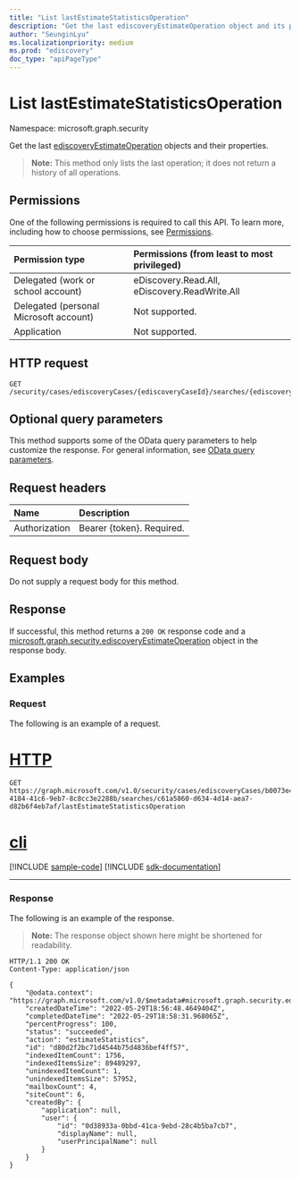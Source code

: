 ```yaml
---
title: "List lastEstimateStatisticsOperation"
description: "Get the last ediscoveryEstimateOperation object and its properties."
author: "SeunginLyu"
ms.localizationpriority: medium
ms.prod: "ediscovery"
doc_type: "apiPageType"
---
```


# List lastEstimateStatisticsOperation
Namespace: microsoft.graph.security



Get the last  [ediscoveryEstimateOperation](../resources/security-ediscoveryestimateoperation.md) objects and their properties.

>**Note:** This method only lists the last operation; it does not return a history of all operations.

## Permissions
One of the following permissions is required to call this API. To learn more, including how to choose permissions, see [Permissions](/graph/permissions-reference).

|Permission type|Permissions (from least to most privileged)|
|:---|:---|
|Delegated (work or school account)|eDiscovery.Read.All, eDiscovery.ReadWrite.All|
|Delegated (personal Microsoft account)|Not supported.|
|Application|Not supported.|

## HTTP request

<!-- {
  "blockType": "ignored"
}
-->
``` http
GET /security/cases/ediscoveryCases/{ediscoveryCaseId}/searches/{ediscoverySearchId}/lastEstimateStatisticsOperation
```

## Optional query parameters
This method supports some of the OData query parameters to help customize the response. For general information, see [OData query parameters](/graph/query-parameters).

## Request headers
|Name|Description|
|:---|:---|
|Authorization|Bearer {token}. Required.|

## Request body
Do not supply a request body for this method.

## Response

If successful, this method returns a `200 OK` response code and a [microsoft.graph.security.ediscoveryEstimateOperation](../resources/security-ediscoveryestimateoperation.md) object in the response body.

## Examples

### Request
The following is an example of a request.

# [HTTP](#tab/http)
<!-- {
  "blockType": "request",
  "name": "list_ediscoveryestimateoperation"
}
-->
``` http
GET https://graph.microsoft.com/v1.0/security/cases/ediscoveryCases/b0073e4e-4184-41c6-9eb7-8c8cc3e2288b/searches/c61a5860-d634-4d14-aea7-d82b6f4eb7af/lastEstimateStatisticsOperation
```

# [cli](#tab/cli)
[!INCLUDE [sample-code](../includes/snippets/cli/list-ediscoveryestimateoperation-cli-snippets.md)]
[!INCLUDE [sdk-documentation](../includes/snippets/snippets-sdk-documentation-link.md)]

---

### Response
The following is an example of the response.
>**Note:** The response object shown here might be shortened for readability.
<!-- {
  "blockType": "response",
  "truncated": true,
  "@odata.type": "microsoft.graph.security.ediscoveryEstimateOperation"
}
-->
``` http
HTTP/1.1 200 OK
Content-Type: application/json

{
    "@odata.context": "https://graph.microsoft.com/v1.0/$metadata#microsoft.graph.security.ediscoveryEstimateOperation",
    "createdDateTime": "2022-05-29T18:56:48.4649404Z",
    "completedDateTime": "2022-05-29T18:58:31.968065Z",
    "percentProgress": 100,
    "status": "succeeded",
    "action": "estimateStatistics",
    "id": "d80d2f2bc71d4544b75d4836bef4ff57",
    "indexedItemCount": 1756,
    "indexedItemsSize": 89489297,
    "unindexedItemCount": 1,
    "unindexedItemsSize": 57952,
    "mailboxCount": 4,
    "siteCount": 6,
    "createdBy": {
        "application": null,
        "user": {
            "id": "0d38933a-0bbd-41ca-9ebd-28c4b5ba7cb7",
            "displayName": null,
            "userPrincipalName": null
        }
    }
}
```

